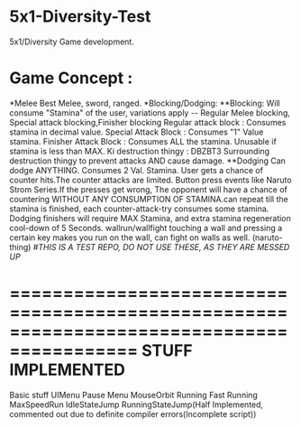 # 5x1-Diversity-Test
5x1/Diversity Game development.
# Game Concept :
*Melee 
Best Melee, sword, ranged.
*Blocking/Dodging:
**Blocking:
Will consume "Stamina" of the user, variations apply -- Regular Melee blocking, Special attack blocking,Finisher blocking
Regular attack block : Consumes stamina in decimal value.
Special Attack Block : Consumes "1" Value stamina.
Finisher Attack Block : Consumes ALL the stamina. Unusable if stamina is less than MAX.
Ki destruction thingy : DBZBT3 Surrounding destruction thingy to prevent attacks AND cause damage.
**Dodging
Can dodge ANYTHING. Consumes 2 Val. Stamina.
User gets a chance of counter hits.The counter attacks are limited.
Button press events like Naruto Strom Series.If the presses get wrong, The opponent will have a chance of countering
WITHOUT ANY CONSUMPTION OF STAMINA.can repeat till the stamina is finished, each counter-attack-try consumes some stamina.
Dodging finishers will require MAX Stamina, and extra stamina regeneration cool-down of 5 Seconds.
wallrun/wallfight
touching a wall and pressing a certain key makes you run on the wall, can fight on walls as well.
(naruto-thing)
#*THIS IS A TEST REPO, DO NOT USE THESE, AS THEY ARE MESSED UP*

==========================================================================================
STUFF IMPLEMENTED
==========================================================================================
Basic stuff
UIMenu
Pause Menu
MouseOrbit
Running
Fast Running
MaxSpeedRun
IdleStateJump
RunningStateJump(Half Implemented, commented out due to definite compiler errors(Incomplete script))
